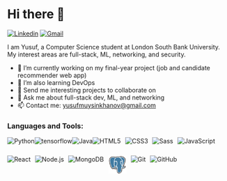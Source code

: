 # Hi there 👋
<!-- [![Github](https://img.shields.io/badge/-Github-000?style=flat&logo=Github&logoColor=white)](https://github.com/yusufmkh) -->
[![Linkedin](https://img.shields.io/badge/-LinkedIn-blue?style=flat&logo=Linkedin&logoColor=white)](https://www.linkedin.com/in/yusufmv/)
[![Gmail](https://img.shields.io/badge/-Gmail-c14438?style=flat&logo=Gmail&logoColor=white)](mailto:yusufmuysinkhanov@gmail.com)

I am Yusuf, a Computer Science student at London South Bank University. My interest areas are full-stack, ML, networking, and security.

- 🔭 I’m currently working on my final-year project (job and candidate recommender web app)
- 🌱 I’m also learning DevOps
- 🤝 Send me interesting projects to collaborate on
- 💬 Ask me about full-stack dev, ML, and networking
- 📫 Contact me: yusufmuysinkhanov@gmail.com

### Languages and Tools:

<img align="left" alt="Python" height ="42px" src="https://raw.githubusercontent.com/rahul-jha98/github_readme_icons/main/language_and_tools/square/python/python.svg" />
<img align="left" src="https://raw.githubusercontent.com/rahul-jha98/github_readme_icons/main/language_and_tools/square/tensorflow/tensorflow.svg" alt="tensorflow" height="42px" />
<img align="left" alt="Java" height ="42px" src="https://raw.githubusercontent.com/rahul-jha98/github_readme_icons/main/language_and_tools/square/java/java.svg" />
<img align="left" alt="HTML5" height="42px" src="https://cdn.jsdelivr.net/gh/devicons/devicon/icons/html5/html5-original.svg" style="padding-right:10px;" />
<img align="left" alt="CSS3" height="42px" src="https://cdn.jsdelivr.net/gh/devicons/devicon/icons/css3/css3-original.svg" style="padding-right:10px;" />
<img align="left" alt="Sass" height="42px" src="https://cdn.jsdelivr.net/gh/devicons/devicon/icons/sass/sass-original.svg" style="padding-right:10px;" />
<img align="left" alt="JavaScript" height="42px" src="https://cdn.jsdelivr.net/gh/devicons/devicon/icons/javascript/javascript-original.svg" style="padding-right:10px;" />
<img align="left" alt="React" height="42px" src="https://cdn.jsdelivr.net/gh/devicons/devicon/icons/react/react-original.svg" style="padding-right:10px;" />
<img align="left" alt="Node.js" height="42px" src="https://cdn.jsdelivr.net/gh/devicons/devicon/icons/nodejs/nodejs-original.svg" style="padding-right:10px;" />
<img align="left" alt="MongoDB" height="42px" src="https://cdn.jsdelivr.net/gh/devicons/devicon/icons/mongodb/mongodb-original.svg" style="padding-right:10px;" />
<img align="left" alt="PostgreSQL" height="42px" src="https://raw.githubusercontent.com/MaccaTech/PostgresPrefs/master/PostgreSQL/Images/elephant.png" style="padding-right:10px;" />
<img align="left" alt="Git" height="42px" src="https://cdn.jsdelivr.net/gh/devicons/devicon/icons/git/git-original.svg" style="padding-right:10px;" />
<img align="left" alt="GitHub" height="42px" src="https://user-images.githubusercontent.com/3369400/139447912-e0f43f33-6d9f-45f8-be46-2df5bbc91289.png" style="padding-right:10px;" />
